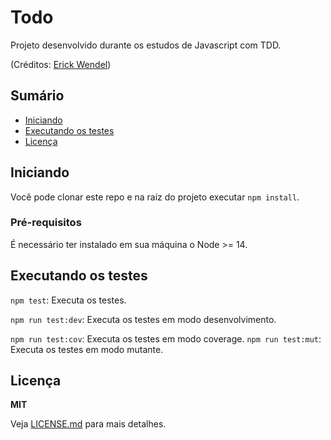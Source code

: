 # Todo

Projeto desenvolvido durante os estudos de Javascript com TDD.

(Créditos: [Erick Wendel](https://www.youtube.com/watch?v=9COpZuJzx18&t=660s))

## Sumário

  - [Iniciando](#iniciando)
  - [Executando os testes](#executando-os-testes)
  - [Licença](#licença)

## Iniciando

  Você pode clonar este repo e na raíz do projeto executar `npm install`.

### Pré-requisitos

  É necessário ter instalado em sua máquina o Node >= 14.

## Executando os testes

`npm test`: Executa os testes.

`npm run test:dev`: Executa os testes em modo desenvolvimento.

`npm run test:cov`: Executa os testes em modo coverage.
`npm run test:mut`: Executa os testes em modo mutante.

## Licença

  **MIT**
  
  Veja [LICENSE.md](LICENSE.md) para mais detalhes.
